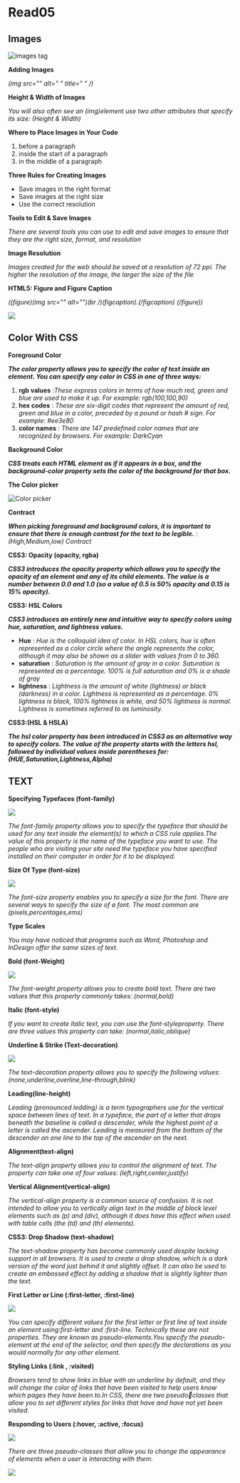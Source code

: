 # Read05

## Images

![images tag](https://www.mediacollege.com/internet/html/images/image-tag1.gif)

**Adding Images**

*(img src="" alt=" " title=" " /)*

**Height & Width of Images**

*You will also often see an (img)element use two other attributes that specify its size: (Height & Width)*

**Where to Place Images in Your Code**

1. before a paragraph
2. inside the start of a paragraph
3. in the middle of a paragraph

**Three Rules for Creating Images**

- Save images in the right format
- Save images at the right size
- Use the correct resolution

**Tools to Edit & Save Images**

*There are several tools you can use to edit and save images to ensure that they are the right size, format, and resolution*

**Image Resolution**

*Images created for the web should be saved at a resolution of 72 ppi. The higher the resolution of the image, the larger the size of the file*

**HTML5: Figure and Figure Caption**

*((figure)(img src="" alt="")(br /)(figcaption).(/figcaption) (/figure))*

![](https://www.codegrepper.com/codeimages/how-to-use-figure-and-caption-in-html.png)

## Color With CSS

**Foreground Color**

***The color property allows you 
to specify the color of text inside 
an element. You can specify any 
color in CSS in one of three ways:***

1. **rgb values** :*These express colors in terms 
of how much red, green and 
blue are used to make it up. For 
example: rgb(100,100,90)*
2. **hex codes** : *These are six-digit codes that 
represent the amount of red, 
green and blue in a color, 
preceded by a pound or hash # 
sign. For example: #ee3e80*
3. **color names** : *There are 147 predefined color 
names that are recognized 
by browsers. For example: 
DarkCyan*

**Background Color**

***CSS treats each HTML element 
as if it appears in a box, and the 
background-color property 
sets the color of the background 
for that box.***

**The Color picker** 

![Color picker](https://i1.wp.com/www.cssscript.com/wp-content/uploads/2016/10/iro.js.png?fit=471%2C352&ssl=1.png)

**Contract** 

***When picking foreground and background 
colors, it is important to ensure that there is 
enough contrast for the text to be legible.*** : *(High,Medium,low) Contract*

**CSS3: Opacity (opacity, rgba)**

***CSS3 introduces the opacity
property which allows you to 
specify the opacity of an element 
and any of its child elements. 
The value is a number between 
0.0 and 1.0 (so a value of 0.5
is 50% opacity and 0.15 is 15% 
opacity).***

**CSS3: HSL Colors**

***CSS3 introduces an entirely new and intuitive 
way to specify colors using hue, saturation, 
and lightness values.***
- **Hue** : *Hue is the colloquial idea of 
color. In HSL colors, hue is often 
represented as a color circle 
where the angle represents the 
color, although it may also be 
shown as a slider with values 
from 0 to 360.*
- **saturation** : *Saturation is the amount of 
gray in a color. Saturation is 
represented as a percentage. 
100% is full saturation and 0% 
is a shade of gray*
- **lightness** : *Lightness is the amount of 
white (lightness) or black 
(darkness) in a color. Lightness 
is represented as a percentage. 
0% lightness is black, 100% 
lightness is white, and 50% 
lightness is normal. Lightness 
is sometimes referred to as 
luminosity.*

**CSS3:(HSL & HSLA)**

***The hsl color property has 
been introduced in CSS3 as an 
alternative way to specify colors. 
The value of the property starts 
with the letters hsl, followed 
by individual values inside 
parentheses for:(HUE,Saturation,Lightness,Alpha)***

## TEXT 
**Specifying Typefaces (font-family)**

![](https://slideplayer.com/slide/14463197/90/images/12/SPECIFYING+TYPEFACES+font-family.jpg)

*The font-family property allows you to specify the typeface that should be used for any text inside the element(s) to which a CSS rule applies.The value of this property is the name of the typeface you want to use. The people who are visiting your site need the typeface you have specified installed on their computer in order for it to be displayed.*

**Size Of Type (font-size)**

![](https://w3-lab.com/wp-content/uploads/2019/11/2908271385_9fe4cde592_o-1.jpg)

*The font-size property enables you to specify a size for the font. There are several ways to specify the size of a font. The most common are (pixels,percentages,ems)*

**Type Scales**

*You may have noticed that programs such as Word, Photoshop and InDesign offer the same sizes of text.*

**Bold (font-Weight)**

![](https://docs.microsoft.com/en-us/uwp/api/windows.ui.text/images/font-weights.png?view=winrt-19041.png)

*The font-weight property allows you to create bold text. There are two values that this property commonly takes: (normal,bold)*

**Italic (font-style)**

*If you want to create italic text, you can use the font-styleproperty. There are three values this property can take: (normal,italic,oblique)*

**Underline & Strike (Text-decoration)**

![](https://www.codegrepper.com/codeimages/text-decoration-line-through-on-element.png)

*The text-decoration property allows you to specify the following values: (none,underline,overline,line-through,blink)*

**Leading(line-height)**

*Leading (pronounced ledding) is a term typographers use for the vertical space between lines of text. In a typeface, the part of a letter that drops beneath the baseline is called a descender, while the highest point of a letter is called the ascender. Leading is measured from the bottom of the descender on one line to the top of the ascender on the next.*

**Alignment(text-align)**

*The text-align property allows you to control the alignment of text. The property can take one of four values: (left,right,center,justify)*

**Vertical Alignment(vertical-align)**

*The vertical-align property is a common source of confusion. It is not intended to allow you to vertically align text in the middle of block level elements such as (p) and (div), although it does have this effect when used with table cells (the (td) and (th) elements).*

**CSS3: Drop Shadow (text-shadow)**

*The text-shadow property has become commonly used despite lacking support in all browsers. It is used to create a drop shadow, which is a dark version of the word just behind it and slightly offset. It can also be used to create an embossed effect by adding a shadow that is slightly lighter than the text.*

**First Letter or Line (:first-letter, :first-line)**

![](https://i.ytimg.com/vi/6uB-_pT8Rao/maxresdefault.jpg)

*You can specify different values for the first letter or first line of text inside an element using:first-letter and :first-line. Technically these are not properties. They are known as pseudo-elements.You specify the pseudo-element at the end of the selector, and then specify the declarations as you would normally for any other element.*

**Styling Links (:link , :visited)**

*Browsers tend to show links in blue with an underline by default, and they will change the color of links that have been visited to help users know which pages they have been to.In CSS, there are two pseudoclasses that allow you to set different styles for links that have and have not yet been visited.*

**Responding to Users (:hover, :active, :focus)**

![](https://miro.medium.com/max/5004/1*bQvhdLvbMqMtijZ5t11f1w.jpeg)

*There are three pseudo-classes that allow you to change the appearance of elements when a user is interacting with them.*

![](https://i.stack.imgur.com/tSAXe.png)